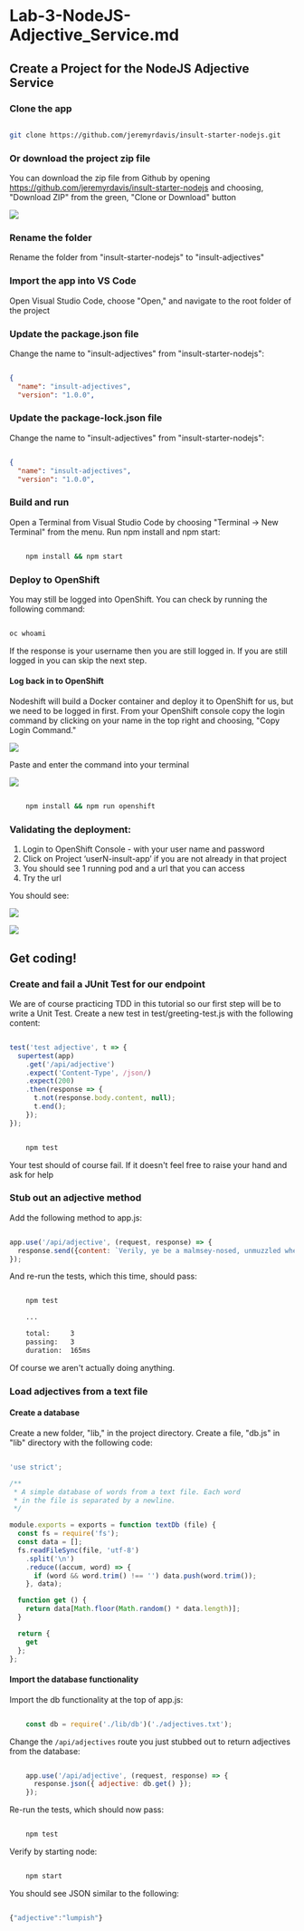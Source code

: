 # Lab-3-NodeJS-Adjective_Service.md

## Create a Project for the NodeJS Adjective Service  

### Clone the app

```bash

git clone https://github.com/jeremyrdavis/insult-starter-nodejs.git

```

### Or download the project zip file

You can download the zip file from Github by opening https://github.com/jeremyrdavis/insult-starter-nodejs
and choosing, "Download ZIP" from the green, "Clone or Download" button

![](./images/lab7/lab7-sb-01-download.png)  

### Rename the folder

Rename the folder from "insult-starter-nodejs" to "insult-adjectives"

### Import the app into VS Code

Open Visual Studio Code, choose "Open," and navigate to the root folder of the project

### Update the package.json file

Change the name to "insult-adjectives"  from "insult-starter-nodejs":

```json

{
  "name": "insult-adjectives",
  "version": "1.0.0",

```

### Update the package-lock.json file

Change the name to "insult-adjectives"  from "insult-starter-nodejs":

```json

{
  "name": "insult-adjectives",
  "version": "1.0.0",

```

### Build and run

Open a Terminal from Visual Studio Code by choosing "Terminal -> New Terminal" from the menu.  Run npm install and npm start:

```bash

    npm install && npm start

```

### Deploy to OpenShift

You may still be logged into OpenShift.  You can check by running the following command:

```bash

oc whoami

```

If the response is your username then you are still logged in.  If you are still logged in you can skip the next step.

#### Log back in to OpenShift

Nodeshift will build a Docker container and deploy it to OpenShift for us, but we need to be logged in first.  From your OpenShift console copy the login command by clicking on your name in the top right and choosing, "Copy Login Command."

![](./images/4-1/04-copy_login_command.png)  

Paste and enter the command into your terminal

![](./images/4-1/vscode-03-login.png)  


```bash

    npm install && npm run openshift

```
### Validating the deployment:  

1. Login to OpenShift Console - with your user name and password
2. Click on Project ‘userN-insult-app’ if you are not already in that project
3. You should see 1 running pod and a url that you can access
4. Try the url

You should see:

![](./images/lab3/lab-03-njs-browser_verify_locally.png)  


![](./images/4-1/06-greeting_service.png)  

## Get coding!

### Create and fail a JUnit Test for our endpoint

We are of course practicing TDD in this tutorial so our first step will be to write a Unit Test.  Create a new test
in test/greeting-test.js with the following content:

```javascript

test('test adjective', t => {
  supertest(app)
    .get('/api/adjective')
    .expect('Content-Type', /json/)
    .expect(200)
    .then(response => {
      t.not(response.body.content, null);
      t.end();
    });
});

````

```bash

    npm test

```

Your test should of course fail.  If it doesn't feel free to raise your hand and ask for help


### Stub out an adjective method

Add the following method to app.js:

```javascript

app.use('/api/adjective', (request, response) => {
  response.send({content: `Verily, ye be a malmsey-nosed, unmuzzled whey-face!`});
});

```

And re-run the tests, which this time, should pass:

```bash

    npm test

    ...

    total:     3
    passing:   3
    duration:  165ms

```
Of course we aren't actually doing anything.

### Load adjectives from a text file

#### Create a database

Create a new folder, "lib," in the project directory.  Create a file, "db.js" in "lib" directory with the following code:

```javascript

'use strict';

/**
 * A simple database of words from a text file. Each word
 * in the file is separated by a newline.
 */

module.exports = exports = function textDb (file) {
  const fs = require('fs');
  const data = [];
  fs.readFileSync(file, 'utf-8')
    .split('\n')
    .reduce((accum, word) => {
      if (word && word.trim() !== '') data.push(word.trim());
    }, data);

  function get () {
    return data[Math.floor(Math.random() * data.length)];
  }

  return {
    get
  };
};

```

#### Import the database functionality

Import the db functionality at the top of app.js:

```javascript

    const db = require('./lib/db')('./adjectives.txt');

```

Change the `/api/adjectives` route you just stubbed out to return adjectives from the database:

```javascript

    app.use('/api/adjective', (request, response) => {
      response.json({ adjective: db.get() });
    });

```

Re-run the tests, which should now pass:

```javascript

    npm test

```    

Verify by starting node:

```javascript

    npm start

```    

You should see JSON similar to the following:

```javascript

{"adjective":"lumpish"}

```
